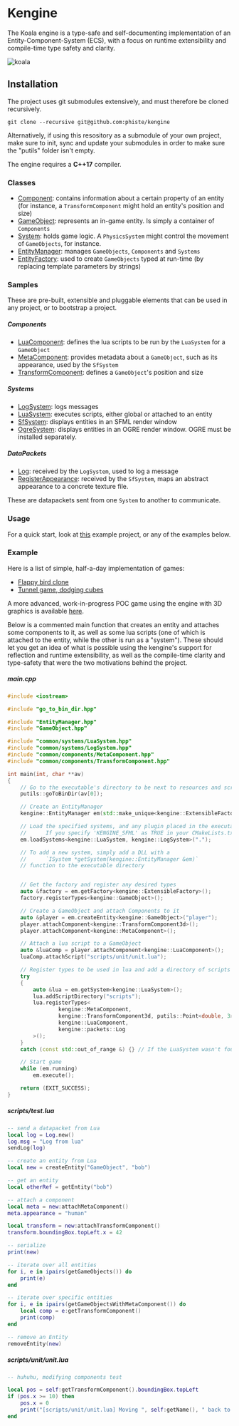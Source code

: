 # Kengine

The Koala engine is a type-safe and self-documenting implementation of an Entity-Component-System (ECS), with a focus on runtime extensibility and compile-time type safety and clarity.

![koala](koala.png)

## Installation

The project uses git submodules extensively, and must therefore be cloned recursively.

```
git clone --recursive git@github.com:phiste/kengine
```

Alternatively, if using this resository as a submodule of your own project, make sure to init, sync and update your submodules in order to make sure the "putils" folder isn't empty.

The engine requires a **C++17** compiler.

### Classes

* [Component](Component.md): contains information about a certain property of an entity (for instance, a `TransformComponent` might hold an entity's position and size)
* [GameObject](GameObject.md): represents an in-game entity. Is simply a container of `Components`
* [System](System.md): holds game logic. A `PhysicsSystem` might control the movement of `GameObjects`, for instance.
* [EntityManager](EntityManager.md): manages `GameObjects`, `Components` and `Systems`
* [EntityFactory](EntityFactory.md): used to create `GameObjects` typed at run-time (by replacing template parameters by strings)

### Samples

These are pre-built, extensible and pluggable elements that can be used in any project, or to bootstrap a project.

##### Components

* [LuaComponent](common/components/LuaComponent.md): defines the lua scripts to be run by the `LuaSystem` for a `GameObject`
* [MetaComponent](common/components/MetaComponent.md): provides metadata about a `GameObject`, such as its appearance, used by the `SfSystem`
* [TransformComponent](common/components/TransformComponent.md): defines a `GameObject`'s position and size

##### Systems

* [LogSystem](common/systems/LogSystem.md): logs messages
* [LuaSystem](common/systems/LuaSystem.md): executes scripts, either global or attached to an entity
* [SfSystem](common/systems/sfml/SfSystem.md): displays entities in an SFML render window
* [OgreSystem](common/systems/ogre/OgreSystem.md): displays entities in an OGRE render window. OGRE must be installed separately.

##### DataPackets

* [Log](common/packets/Log.hpp): received by the `LogSystem`, used to log a message
* [RegisterAppearance](common/packets/RegisterAppearance.hpp): received by the `SfSystem`, maps an abstract appearance to a concrete texture file.

These are datapackets sent from one `System` to another to communicate.

### Usage

For a quick start, look at [this](https://github.com/phiste/flappy_koala) example project, or any of the examples below.

### Example

Here is a list of simple, half-a-day implementation of games:

* [Flappy bird clone](https://github.com/phiste/flappy_koala)
* [Tunnel game, dodging cubes](https://github.com/phiste/koala_tunnel)



A more advanced, work-in-progress POC game using the engine with 3D graphics is available [here](https://github.com/phiste/hackemup).

Below is a commented main function that creates an entity and attaches some components to it, as well as some lua scripts (one of which is attached to the entity, while the other is run as a "system"). These should let you get an idea of what is possible using the kengine's support for reflection and runtime extensibility, as well as the compile-time clarity and type-safety that were the two motivations behind the project.

##### main.cpp

```cpp
#include <iostream>

#include "go_to_bin_dir.hpp"

#include "EntityManager.hpp"
#include "GameObject.hpp"

#include "common/systems/LuaSystem.hpp"
#include "common/systems/LogSystem.hpp"
#include "common/components/MetaComponent.hpp"
#include "common/components/TransformComponent.hpp"

int main(int, char **av)
{
    // Go to the executable's directory to be next to resources and scripts
    putils::goToBinDir(av[0]);

    // Create an EntityManager
    kengine::EntityManager em(std::make_unique<kengine::ExtensibleFactory>());

    // Load the specified systems, and any plugin placed in the executable's directory
    //      If you specify 'KENGINE_SFML' as TRUE in your CMakeLists.txt, this will load the SfSystem
    em.loadSystems<kengine::LuaSystem, kengine::LogSystem>(".");

    // To add a new system, simply add a DLL with a
    //      `ISystem *getSystem(kengine::EntityManager &em)`
    // function to the executable directory


    // Get the factory and register any desired types
    auto &factory = em.getFactory<kengine::ExtensibleFactory>();
    factory.registerTypes<kengine::GameObject>();

    // Create a GameObject and attach Components to it
    auto &player = em.createEntity<kengine::GameObject>("player");
    player.attachComponent<kengine::TransformComponent3d>();
    player.attachComponent<kengine::MetaComponent>();

    // Attach a lua script to a GameObject
    auto &luaComp = player.attachComponent<kengine::LuaComponent>();
    luaComp.attachScript("scripts/unit/unit.lua");

    // Register types to be used in lua and add a directory of scripts to be executed
    try
    {
        auto &lua = em.getSystem<kengine::LuaSystem>();
        lua.addScriptDirectory("scripts");
        lua.registerTypes<
                kengine::MetaComponent,
                kengine::TransformComponent3d, putils::Point<double, 3>, putils::Rect<double, 3>,
                kengine::LuaComponent,
                kengine::packets::Log
        >();
    }
    catch (const std::out_of_range &) {} // If the LuaSystem wasn't found, ignore

    // Start game
    while (em.running)
        em.execute();

    return (EXIT_SUCCESS);
}
```

##### scripts/test.lua

```lua
-- send a datapacket from Lua
local log = Log.new()
log.msg = "Log from lua"
sendLog(log)

-- create an entity from Lua
local new = createEntity("GameObject", "bob")

-- get an entity
local otherRef = getEntity("bob")

-- attach a component
local meta = new:attachMetaComponent()
meta.appearance = "human"

local transform = new:attachTransformComponent()
transform.boundingBox.topLeft.x = 42

-- serialize
print(new)

-- iterate over all entities
for i, e in ipairs(getGameObjects()) do
    print(e)
end

-- iterate over specific entities
for i, e in ipairs(getGameObjectsWithMetaComponent()) do
    local comp = e:getTransformComponent()
    print(comp)
end

-- remove an Entity
removeEntity(new)
```

##### scripts/unit/unit.lua

```lua
-- huhuhu, modifying components test

local pos = self:getTransformComponent().boundingBox.topLeft
if (pos.x >= 10) then
    pos.x = 0
    print("[scripts/unit/unit.lua] Moving ", self:getName(), " back to x = 0")
end
```
